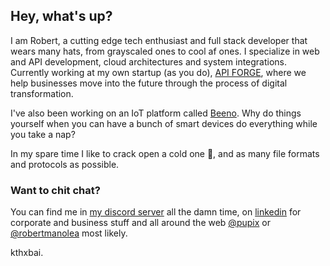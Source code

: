 ## Hey, what's up?

I am Robert, a cutting edge tech enthusiast and full stack developer that wears many hats, from grayscaled ones to cool af ones. I specialize in web and API development, cloud architectures and system integrations. Currently working at my own startup (as you do), [API FORGE](https://apiforge.it), where we help businesses move into the future through the process of digital transformation.

I've also been working on an IoT platform called [Beeno](https://beeno.it/contact). Why do things yourself when you can have a bunch of smart devices do everything while you take a nap?

In my spare time I like to crack open a cold one 🍺, and as many file formats and protocols as possible.

### Want to chit chat?
You can find me in [my discord server](https://discord.gg/HZ9fQeBeZS) all the damn time, on [linkedin](https://www.linkedin.com/in/robert-manolea/) for corporate and business stuff and all around the web [@pupix](https://www.google.com/search?q=%40pupix) or [@robertmanolea](https://www.google.com/search?q=%40robertmanolea) most likely.

kthxbai.
